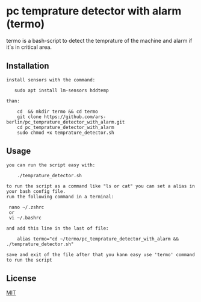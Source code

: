 # pc temprature detector with alarm (termo)

termo is a bash-script to detect the temprature of the machine and alarm if it´s in critical area.

## Installation
```
install sensors with the command:
   
   sudo apt install lm-sensors hddtemp

than:

    cd  && mkdir termo && cd termo
    git clone https://github.com/ars-berlin/pc_temprature_detector_with_alarm.git
    cd pc_temprature_detector_with_alarm 
    sudo chmod +x temprature_detector.sh
```

## Usage
```
you can run the script easy with:

    ./temprature_detector.sh

to run the script as a command like "ls or cat" you can set a alias in your bash config file.
run the following command in a terminal:

 nano ~/.zshrc 
 or 
 vi ~/.bashrc

and add this line in the last of file:

    alias termo="cd ~/termo/pc_temprature_detector_with_alarm && ./temprature_detector.sh"

save and exit of the file after that you kann easy use 'termo' command to run the script
```

## License
[MIT](https://choosealicense.com/licenses/mit/)
